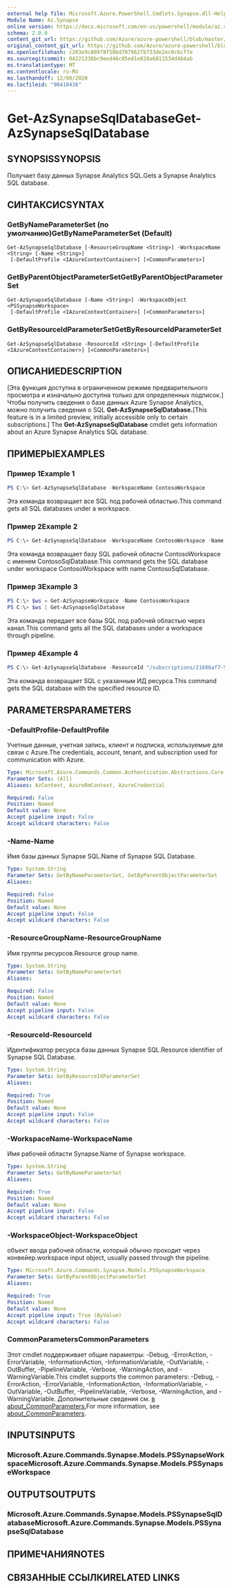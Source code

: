```yaml
---
external help file: Microsoft.Azure.PowerShell.Cmdlets.Synapse.dll-Help.xml
Module Name: Az.Synapse
online version: https://docs.microsoft.com/en-us/powershell/module/az.synapse/get-azsynapsesqldatabase
schema: 2.0.0
content_git_url: https://github.com/Azure/azure-powershell/blob/master/src/Synapse/Synapse/help/Get-AzSynapseSqlDatabase.md
original_content_git_url: https://github.com/Azure/azure-powershell/blob/master/src/Synapse/Synapse/help/Get-AzSynapseSqlDatabase.md
ms.openlocfilehash: c203e9c80978f50bd7879627b733de2ec0c6cf7e
ms.sourcegitcommit: 04221336bc9eed46c05ed1e828a6811534d4b4ab
ms.translationtype: MT
ms.contentlocale: ru-RU
ms.lasthandoff: 12/08/2020
ms.locfileid: "98410436"
---
```

# <span data-ttu-id="8f69d-101">Get-AzSynapseSqlDatabase</span><span class="sxs-lookup"><span data-stu-id="8f69d-101">Get-AzSynapseSqlDatabase</span></span>

## <span data-ttu-id="8f69d-102">SYNOPSIS</span><span class="sxs-lookup"><span data-stu-id="8f69d-102">SYNOPSIS</span></span>
<span data-ttu-id="8f69d-103">Получает базу данных Synapse Analytics SQL.</span><span class="sxs-lookup"><span data-stu-id="8f69d-103">Gets a Synapse Analytics SQL database.</span></span>

## <span data-ttu-id="8f69d-104">СИНТАКСИС</span><span class="sxs-lookup"><span data-stu-id="8f69d-104">SYNTAX</span></span>

### <span data-ttu-id="8f69d-105">GetByNameParameterSet (по умолчанию)</span><span class="sxs-lookup"><span data-stu-id="8f69d-105">GetByNameParameterSet (Default)</span></span>
```
Get-AzSynapseSqlDatabase [-ResourceGroupName <String>] -WorkspaceName <String> [-Name <String>]
 [-DefaultProfile <IAzureContextContainer>] [<CommonParameters>]
```

### <span data-ttu-id="8f69d-106">GetByParentObjectParameterSet</span><span class="sxs-lookup"><span data-stu-id="8f69d-106">GetByParentObjectParameterSet</span></span>
```
Get-AzSynapseSqlDatabase [-Name <String>] -WorkspaceObject <PSSynapseWorkspace>
 [-DefaultProfile <IAzureContextContainer>] [<CommonParameters>]
```

### <span data-ttu-id="8f69d-107">GetByResourceIdParameterSet</span><span class="sxs-lookup"><span data-stu-id="8f69d-107">GetByResourceIdParameterSet</span></span>
```
Get-AzSynapseSqlDatabase -ResourceId <String> [-DefaultProfile <IAzureContextContainer>] [<CommonParameters>]
```

## <span data-ttu-id="8f69d-108">ОПИСАНИЕ</span><span class="sxs-lookup"><span data-stu-id="8f69d-108">DESCRIPTION</span></span>
<span data-ttu-id="8f69d-109">[Эта функция доступна в ограниченном режиме предварительного просмотра и изначально доступна только для определенных подписок.] Чтобы получить сведения о базе данных Azure Synapse Analytics, можно получить сведения о SQL **Get-AzSynapseSqlDatabase.**</span><span class="sxs-lookup"><span data-stu-id="8f69d-109">[This feature is in a limited preview, initially accessible only to certain subscriptions.] The **Get-AzSynapseSqlDatabase** cmdlet gets information about an Azure Synapse Analytics SQL database.</span></span>

## <span data-ttu-id="8f69d-110">ПРИМЕРЫ</span><span class="sxs-lookup"><span data-stu-id="8f69d-110">EXAMPLES</span></span>

### <span data-ttu-id="8f69d-111">Пример 1</span><span class="sxs-lookup"><span data-stu-id="8f69d-111">Example 1</span></span>
```powershell
PS C:\> Get-AzSynapseSqlDatabase -WorkspaceName ContosoWorkspace
```

<span data-ttu-id="8f69d-112">Эта команда возвращает все SQL под рабочей областью.</span><span class="sxs-lookup"><span data-stu-id="8f69d-112">This command gets all SQL databases under a workspace.</span></span>

### <span data-ttu-id="8f69d-113">Пример 2</span><span class="sxs-lookup"><span data-stu-id="8f69d-113">Example 2</span></span>
```powershell
PS C:\> Get-AzSynapseSqlDatabase -WorkspaceName ContosoWorkspace -Name ContosoSqlDatabase
```

<span data-ttu-id="8f69d-114">Эта команда возвращает базу SQL рабочей области ContosoWorkspace с именем ContosoSqlDatabase.</span><span class="sxs-lookup"><span data-stu-id="8f69d-114">This command gets the SQL database under workspace ContosoWorkspace with name ContosoSqlDatabase.</span></span>

### <span data-ttu-id="8f69d-115">Пример 3</span><span class="sxs-lookup"><span data-stu-id="8f69d-115">Example 3</span></span>
```powershell
PS C:\> $ws = Get-AzSynapseWorkspace -Name ContosoWorkspace
PS C:\> $ws | Get-AzSynapseSqlDatabase
```

<span data-ttu-id="8f69d-116">Эта команда передает все базы SQL под рабочей областью через канал.</span><span class="sxs-lookup"><span data-stu-id="8f69d-116">This command gets all the SQL databases under a workspace through pipeline.</span></span>

### <span data-ttu-id="8f69d-117">Пример 4</span><span class="sxs-lookup"><span data-stu-id="8f69d-117">Example 4</span></span>
```powershell
PS C:\> Get-AzSynapseSqlDatabase -ResourceId "/subscriptions/21686af7-58ec-4f4d-9c68-f431f4db4edd/resourceGroups/ContosoResourceGroup/providers/Microsoft.Synapse/workspaces/ContosoWorkspace/sqlDatabases/ContosoSqlDatabase"
```

<span data-ttu-id="8f69d-118">Эта команда возвращает SQL с указанным ИД ресурса.</span><span class="sxs-lookup"><span data-stu-id="8f69d-118">This command gets the SQL database with the specified resource ID.</span></span>

## <span data-ttu-id="8f69d-119">PARAMETERS</span><span class="sxs-lookup"><span data-stu-id="8f69d-119">PARAMETERS</span></span>

### <span data-ttu-id="8f69d-120">-DefaultProfile</span><span class="sxs-lookup"><span data-stu-id="8f69d-120">-DefaultProfile</span></span>
<span data-ttu-id="8f69d-121">Учетные данные, учетная запись, клиент и подписка, используемые для связи с Azure.</span><span class="sxs-lookup"><span data-stu-id="8f69d-121">The credentials, account, tenant, and subscription used for communication with Azure.</span></span>

```yaml
Type: Microsoft.Azure.Commands.Common.Authentication.Abstractions.Core.IAzureContextContainer
Parameter Sets: (All)
Aliases: AzContext, AzureRmContext, AzureCredential

Required: False
Position: Named
Default value: None
Accept pipeline input: False
Accept wildcard characters: False
```

### <span data-ttu-id="8f69d-122">-Name</span><span class="sxs-lookup"><span data-stu-id="8f69d-122">-Name</span></span>
<span data-ttu-id="8f69d-123">Имя базы данных Synapse SQL.</span><span class="sxs-lookup"><span data-stu-id="8f69d-123">Name of Synapse SQL Database.</span></span>

```yaml
Type: System.String
Parameter Sets: GetByNameParameterSet, GetByParentObjectParameterSet
Aliases:

Required: False
Position: Named
Default value: None
Accept pipeline input: False
Accept wildcard characters: False
```

### <span data-ttu-id="8f69d-124">-ResourceGroupName</span><span class="sxs-lookup"><span data-stu-id="8f69d-124">-ResourceGroupName</span></span>
<span data-ttu-id="8f69d-125">Имя группы ресурсов.</span><span class="sxs-lookup"><span data-stu-id="8f69d-125">Resource group name.</span></span>

```yaml
Type: System.String
Parameter Sets: GetByNameParameterSet
Aliases:

Required: False
Position: Named
Default value: None
Accept pipeline input: False
Accept wildcard characters: False
```

### <span data-ttu-id="8f69d-126">-ResourceId</span><span class="sxs-lookup"><span data-stu-id="8f69d-126">-ResourceId</span></span>
<span data-ttu-id="8f69d-127">Идентификатор ресурса базы данных Synapse SQL.</span><span class="sxs-lookup"><span data-stu-id="8f69d-127">Resource identifier of Synapse SQL Database.</span></span>

```yaml
Type: System.String
Parameter Sets: GetByResourceIdParameterSet
Aliases:

Required: True
Position: Named
Default value: None
Accept pipeline input: False
Accept wildcard characters: False
```

### <span data-ttu-id="8f69d-128">-WorkspaceName</span><span class="sxs-lookup"><span data-stu-id="8f69d-128">-WorkspaceName</span></span>
<span data-ttu-id="8f69d-129">Имя рабочей области Synapse.</span><span class="sxs-lookup"><span data-stu-id="8f69d-129">Name of Synapse workspace.</span></span>

```yaml
Type: System.String
Parameter Sets: GetByNameParameterSet
Aliases:

Required: True
Position: Named
Default value: None
Accept pipeline input: False
Accept wildcard characters: False
```

### <span data-ttu-id="8f69d-130">-WorkspaceObject</span><span class="sxs-lookup"><span data-stu-id="8f69d-130">-WorkspaceObject</span></span>
<span data-ttu-id="8f69d-131">объект ввода рабочей области, который обычно проходит через конвейер.</span><span class="sxs-lookup"><span data-stu-id="8f69d-131">workspace input object, usually passed through the pipeline.</span></span>

```yaml
Type: Microsoft.Azure.Commands.Synapse.Models.PSSynapseWorkspace
Parameter Sets: GetByParentObjectParameterSet
Aliases:

Required: True
Position: Named
Default value: None
Accept pipeline input: True (ByValue)
Accept wildcard characters: False
```

### <span data-ttu-id="8f69d-132">CommonParameters</span><span class="sxs-lookup"><span data-stu-id="8f69d-132">CommonParameters</span></span>
<span data-ttu-id="8f69d-133">Этот cmdlet поддерживает общие параметры: -Debug, -ErrorAction, -ErrorVariable, -InformationAction, -InformationVariable, -OutVariable, -OutBuffer, -PipelineVariable, -Verbose, -WarningAction, and -WarningVariable.</span><span class="sxs-lookup"><span data-stu-id="8f69d-133">This cmdlet supports the common parameters: -Debug, -ErrorAction, -ErrorVariable, -InformationAction, -InformationVariable, -OutVariable, -OutBuffer, -PipelineVariable, -Verbose, -WarningAction, and -WarningVariable.</span></span> <span data-ttu-id="8f69d-134">Дополнительные сведения см. [в about_CommonParameters.](http://go.microsoft.com/fwlink/?LinkID=113216)</span><span class="sxs-lookup"><span data-stu-id="8f69d-134">For more information, see [about_CommonParameters](http://go.microsoft.com/fwlink/?LinkID=113216).</span></span>

## <span data-ttu-id="8f69d-135">INPUTS</span><span class="sxs-lookup"><span data-stu-id="8f69d-135">INPUTS</span></span>

### <span data-ttu-id="8f69d-136">Microsoft.Azure.Commands.Synapse.Models.PSSynapseWorkspace</span><span class="sxs-lookup"><span data-stu-id="8f69d-136">Microsoft.Azure.Commands.Synapse.Models.PSSynapseWorkspace</span></span>

## <span data-ttu-id="8f69d-137">OUTPUTS</span><span class="sxs-lookup"><span data-stu-id="8f69d-137">OUTPUTS</span></span>

### <span data-ttu-id="8f69d-138">Microsoft.Azure.Commands.Synapse.Models.PSSynapseSqlDatabase</span><span class="sxs-lookup"><span data-stu-id="8f69d-138">Microsoft.Azure.Commands.Synapse.Models.PSSynapseSqlDatabase</span></span>

## <span data-ttu-id="8f69d-139">ПРИМЕЧАНИЯ</span><span class="sxs-lookup"><span data-stu-id="8f69d-139">NOTES</span></span>

## <span data-ttu-id="8f69d-140">СВЯЗАННЫЕ ССЫЛКИ</span><span class="sxs-lookup"><span data-stu-id="8f69d-140">RELATED LINKS</span></span>
